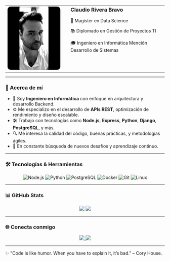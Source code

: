 <table  style="border: none;">
  <tr>
    <td style="border: none;">
      <img src="https://github.com/criveracode/criveracode/blob/main/perfil.JPEG" width="250" style="border-radius: 10px;" alt="Claudio Rivera Bravo"/>
    </td>
    <td style="border: none; padding-left: 25px; vertical-align: top;">
      <h3 style="margin-top: 0;">Claudio Rivera Bravo</h3>
      <p style="max-width: 400px;">
        🧬 Magíster en Data Science
      </p>
      <p style="max-width: 400px;">
        📚 Diplomado en Gestión de Proyectos TI
      </p>
       <p style="max-width: 400px;">
        🎓 Ingeniero en Informática Mención Desarrollo de Sistemas
      </p>
    </td>
  </tr>
</table>

---

### 🚀 Acerca de mí

- 🧠 Soy **Ingeniero en Informática** con enfoque en arquitectura y desarrollo Backend.
- ⚙️ Me especializo en el desarrollo de **APIs REST**, optimización de rendimiento y diseño escalable.
- 🛠️ Trabajo con tecnologías como **Node.js**, **Express**, **Python**, **Django**, **PostgreSQL**, y más.
- 🔍 Me interesa la calidad del código, buenas prácticas, y metodologías ágiles.
- 🧩 En constante búsqueda de nuevos desafíos y aprendizaje continuo.

---

### 🛠️ Tecnologías & Herramientas

<p align="center">
  <img src="https://cdn.jsdelivr.net/gh/devicons/devicon/icons/nodejs/nodejs-original.svg" height="40" alt="Node.js" />
  <img src="https://cdn.jsdelivr.net/gh/devicons/devicon/icons/python/python-original.svg" height="40" alt="Python" />
  <img src="https://cdn.jsdelivr.net/gh/devicons/devicon/icons/postgresql/postgresql-original.svg" height="40" alt="PostgreSQL" />
  <img src="https://cdn.jsdelivr.net/gh/devicons/devicon/icons/docker/docker-original.svg" height="40" alt="Docker" />
  <img src="https://cdn.jsdelivr.net/gh/devicons/devicon/icons/git/git-original.svg" height="40" alt="Git" />
  <img src="https://cdn.jsdelivr.net/gh/devicons/devicon/icons/linux/linux-original.svg" height="40" alt="Linux" />
</p>

---

### 📊 GitHub Stats

<p align="center">
  <img src="https://github-readme-stats.vercel.app/api?username=criveracode&show_icons=true&theme=radical" height="165" />
  <img src="https://github-readme-stats.vercel.app/api/top-langs/?username=criveracode&layout=compact&theme=radical" height="165" />
</p>

---

### 🌐 Conecta conmigo

<p align="center">
  <a href="https://www.linkedin.com/in/criveradev/" target="_blank">
    <img src="https://img.shields.io/badge/LinkedIn-0077B5?style=for-the-badge&logo=linkedin&logoColor=white"/>
  </a>
  <a href="mailto:riverabravocla@outlook.com">
    <img src="https://img.shields.io/badge/Email-D14836?style=for-the-badge&logo=gmail&logoColor=white"/>
  </a>

</p>

---

✨ "Code is like humor. When you have to explain it, it’s bad." – Cory House.

